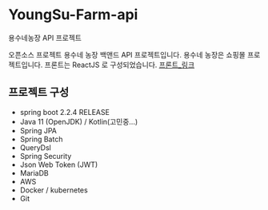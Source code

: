 # YoungSu-Farm-api
용수네농장 API 프로젝트

오픈소스 프로젝트 용수네 농장 백앤드 API 프로젝트입니다.
용수네 농장은 쇼핑몰 프로젝트입니다.
프론트는 ReactJS 로 구성되었습니다.
[프론트_링크](https://github.com/nespot2/YoungSu-Farm-frontend)

## 프로젝트 구성
 - spring boot 2.2.4 RELEASE
 - Java 11 (OpenJDK) / Kotlin(고민중...)
 - Spring JPA
 - Spring Batch
 - QueryDsl
 - Spring Security
 - Json Web Token (JWT)
 - MariaDB
 - AWS 
 - Docker / kubernetes
 - Git
 
 
